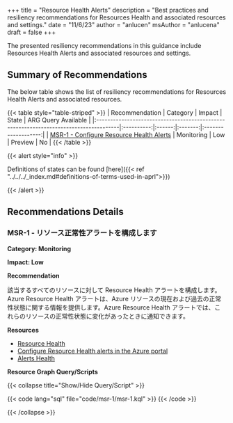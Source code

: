 +++
title = "Resource Health Alerts"
description = "Best practices and resiliency recommendations for Resources Health and associated resources and settings."
date = "11/6/23"
author = "anlucen"
msAuthor = "anlucena"
draft = false
+++

The presented resiliency recommendations in this guidance include Resources Health Alerts and associated resources and settings.

## Summary of Recommendations

The below table shows the list of resiliency recommendations for Resources Health Alerts and associated resources.

{{< table style="table-striped" >}}
| Recommendation                                                                        |  Category  | Impact |  State  | ARG Query Available |
|:--------------------------------------------------------------------------------------|:----------:|:------:|:-------:|:-------------------:|
| [MSR-1 - Configure Resource Health Alerts](#msr-1---configure-resource-health-alerts) | Monitoring |  Low   | Preview |         No          |
{{< /table >}}

{{< alert style="info" >}}

Definitions of states can be found [here]({{< ref "../../../_index.md#definitions-of-terms-used-in-aprl">}})

{{< /alert >}}

## Recommendations Details

### MSR-1 - リソース正常性アラートを構成します

**Category: Monitoring**

**Impact: Low**

**Recommendation**

該当するすべてのリソースに対して Resource Health アラートを構成します。Azure Resource Health アラートは、Azure リソースの現在および過去の正常性状態に関する情報を提供します。Azure Resource Health アラートでは、これらのリソースの正常性状態に変化があったときに通知できます。

**Resources**

- [Resource Health](https://learn.microsoft.com/ja-jp/azure/service-health/resource-health-overview)
- [Configure Resource Health alerts in the Azure portal](https://learn.microsoft.com/ja-jp/azure/service-health/resource-health-alert-monitor-guide#create-a-resource-health-alert-rule-in-the-azure-portal)
- [Alerts Health](https://learn.microsoft.com/ja-jp/azure/service-health/alerts-activity-log-service-notifications-portal)

**Resource Graph Query/Scripts**

{{< collapse title="Show/Hide Query/Script" >}}

{{< code lang="sql" file="code/msr-1/msr-1.kql" >}} {{< /code >}}

{{< /collapse >}}

<br><br>
